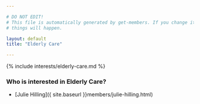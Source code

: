 ```yaml
---

# DO NOT EDIT!
# This file is automatically generated by get-members. If you change it, bad
# things will happen.

layout: default
title: "Elderly Care"

---
```


{% include interests/elderly-care.md %}

### Who is interested in Elderly Care?


* [Julie Hilling]({ site.baseurl }}members/julie-hilling.html)
